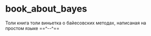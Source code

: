 # book_about_bayes

Толи книга толи виньетка о байесовских методах, написаная на простом языке ==^--^==
